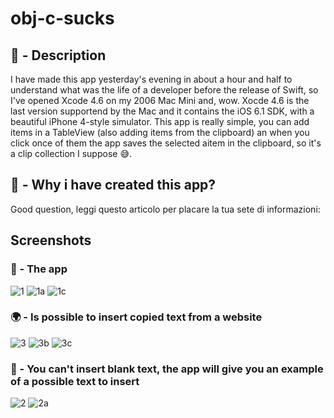 # obj-c-sucks

## 📖 - Description
I have made this app yesterday's evening in about a hour and half to understand what was the life of a developer before the release of Swift, so I've opened Xcode 4.6 on my 2006 Mac Mini and, wow. 
Xocde 4.6 is the last version supportend by the Mac and it contains the iOS 6.1 SDK, with a beautiful iPhone 4-style simulator.
This app is really simple, you can add items in a TableView (also adding items from the clipboard) an when you click once of them the app saves the selected aitem in the clipboard, so it's a clip collection I suppose 😅.
## 🤔 - Why i have created this app?
Good question, leggi questo articolo per placare la tua sete di informazioni:
## Screenshots
### 📱 - The app
![1](https://i.imgur.com/q6WuMyI.png) ![1a](https://i.imgur.com/7hQae55.png) ![1c](https://i.imgur.com/MFyKBfq.png)
### 🌍 - Is possible to insert copied text from a website 
![3](https://i.imgur.com/rZpFh5d.png) ![3b](https://i.imgur.com/v9NDRhD.png) ![3c](https://i.imgur.com/t77QLxz.png)
### 📝 - You can't insert blank text, the app will give you an example of a possible text to insert
![2](https://i.imgur.com/XTHJlzm.png) ![2a](https://i.imgur.com/vjO4Y3B.png)
